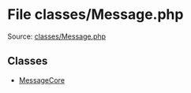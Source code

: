File classes/Message.php
=========

Source: [classes/Message.php](https://github.com/PrestaShop/PrestaShop/blob/1.5.2.0/classes/Message.php)


Classes
-------

* [MessageCore](class.MessageCore.md)

